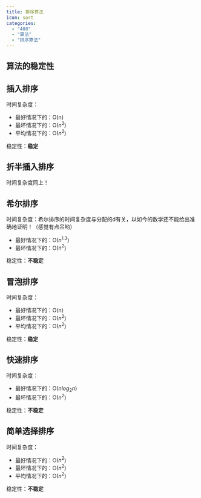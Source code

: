 ```yaml
---
title: 排序算法
icon: sort
categories:
  - "408"
  - "算法"
  - "排序算法"
---
```

## 算法的稳定性

## 插入排序

时间复杂度：
- 最好情况下的：O(n)
- 最坏情况下的：O($n^2$)
- 平均情况下的：O($n^2$)

稳定性：**稳定**

## 折半插入排序

时间复杂度同上！

## 希尔排序

时间复杂度：希尔排序的时间复杂度与分配的d有关，以如今的数学还不能给出准确地证明！（感觉有点吊哟）
- 最好情况下的：O($n^{1.3}$)
- 最坏情况下的：O($n^2$)

稳定性：**不稳定**

## 冒泡排序

时间复杂度：
- 最好情况下的：O(n)
- 最坏情况下的：O($n^2$)
- 平均情况下的：O($n^2$)

稳定性：**稳定**

## 快速排序

时间复杂度：
- 最好情况下的：O($nlog_2n$)
- 最坏情况下的：O($n^2$)

稳定性：**不稳定**

## 简单选择排序

时间复杂度：

- 最好情况下的：O($n^2$)
- 最坏情况下的：O($n^2$​)
- 平均情况下的：O($n^2$)

稳定性：**不稳定**



